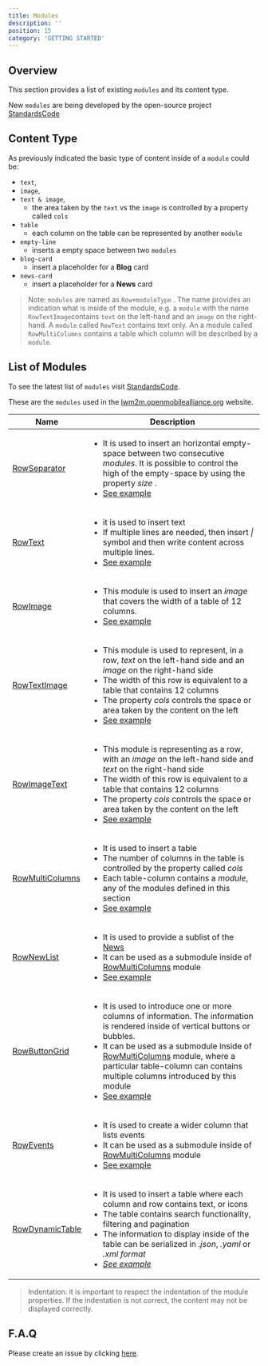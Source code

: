 ```yaml
---
title: Modules
description: ''
position: 15
category: 'GETTING STARTED'
---
```

## Overview
This section provides a list of existing `modules` and its content type.

New `modules` are being developed by the open-source project [StandardsCode]()

## Content Type
As previously indicated the basic type of content inside of a `module` could be:

* `text`,
* `image`,
* `text & image`,
  * the area taken by the `text` vs the `image` is controlled by a property called `cols`
* `table` 
  * each column on the table can be represented by another `module`
* `empty-line`
  * inserts a empty space between two `modules`
* `blog-card`
  * insert a placeholder for a **Blog** card
* `news-card`
  * insert a placeholder for a **News** card

> Note: `modules` are named as `Row+moduleType` . The name provides an indication what is inside of the module, e.g. a `module` with the name `RowTextImage`contains `text` on the left-hand and an `image` on the right-hand. A `module` called `RowText` contains text only. An a module called `RowMultiColumns` contains a table which column will be described by a `module`.

## List of Modules
To see the latest list of `modules` visit [StandardsCode]().

These are the `modules` used in the [lwm2m.openmobilealliance.org](https://lwm2m.openmobilealliance.org/) website.


<table>
<thead>
      <tr>
            <th>Name</th>
            <th>Description</th>
      </tr>
</thead>
<tbody>
      <tr>
            <td><a href="https://openmobilealliance.github.io/githubpages-doc-guidelines/RowSeparator" target="_blank">RowSeparator</a></td>
            <td><ul>
                  <li>It is used to insert an horizontal empty-space between two consecutive <i>modules</i>. It is possible to control the high of the empty-space by using the property <i>size</i> .</li>
                  <li><a href="#rowseparator" >See example</a></li>
                </ul>
            </td>
      </tr>
      <tr>
            <td><a href="https://openmobilealliance.github.io/githubpages-doc-guidelines/RowText" target="_blank">RowText</a></td>
            <td><ul>
                  <li>it is used to insert text</li>
                  <li>If multiple lines are needed, then insert <i>|</i> symbol and then write content across multiple lines.</li>
                  <li><a href="#rowtex" >See example</a></li>
                </ul>
            </td>
      </tr>
      <tr>
            <td><a href="https://openmobilealliance.github.io/githubpages-doc-guidelines/RowImage" target="_blank">RowImage</a></td>
            <td>
                  <ul>
                        <li>This module is used to insert an <i>image</i> that covers the width of a table of 12 columns.</li>
                        <li><a href="#rowimage" >See example</a></li>
                  </ul>
            </td>
      </tr>
      <tr>
            <td><a href="https://openmobilealliance.github.io/githubpages-doc-guidelines/RowTextImage" target="_blank">RowTextImage</a></td>
            <td>
                  <ul>
                        <li>This module is used to represent, in a row, <i>text</i> on the left-hand side and an <i>image</i> on the right-hand side </li>
                        <li>The width of this row is equivalent to a table that contains 12 columns</li>
                        <li>The property <i>cols</i> controls the space or area taken by the content on the left</li>
                        <li><a href="#rowteximage" >See example</a></li>
                  </ul>
            </td>
      </tr>
      <tr>
            <td><a href="https://openmobilealliance.github.io/githubpages-doc-guidelines/RowImageText" target="_blank">RowImageText</a></td>
            <td>
                  <ul>
                        <li>This module is representing as a row, with an <i>image</i> on the left-hand side and <i>text</i> on the right-hand side</li>
                        <li>The width of this row is equivalent to a table that contains 12 columns</li>
                        <li>The property <i>cols</i> controls the space or area taken by the content on the left</li>
                        <li><a href="#rowimagetext" >See example</a></li>
                  </ul>
            </td>
      </tr>
      <tr>
            <td><a href="https://openmobilealliance.github.io/githubpages-doc-guidelines/RowMultiColumns" target="_blank">RowMultiColumns</a></td>
            <td><ul>
                  <li>It is used to insert a table</li>
                  <li>The number of columns in the table is controlled by the property called <i>cols</i></li>
                  <li>Each table-column contains a <i>module</i>, any of the modules defined in this section</li>
                  <li><a href="#rowmulticolumns" >See example</a></li>
                </ul>
            </td>
      </tr>
      <tr>
            <td><a href="https://openmobilealliance.github.io/githubpages-doc-guidelines/RowNewList" target="_blank">RowNewList</a></td>
            <td>
                  <ul>
                        <li>It is used to provide a sublist of the <a href="https://lwm2m.openmobilealliance.org/news/" target="_blank">News</a></li>
                        <li>It can be used as a submodule inside of <a href="https://openmobilealliance.github.io/githubpages-doc-guidelines/RowMultiColumns" target="_blank">RowMultiColumns</a> module</li>
                        <li><a href="#rownewlist" >See example</a></li>
                  </ul>
            </td>
      </tr>
      <tr>
            <td><a href="https://openmobilealliance.github.io/githubpages-doc-guidelines/RowButtonGrid" target="_blank">RowButtonGrid</a></td>
            <td>
                  <ul>
                        <li>It is used to introduce one or more columns of information. The information is rendered inside of vertical buttons or bubbles.</li>
                        <li>It can be used as a submodule inside of <a href="c" target="_blank">RowMultiColumns</a> module, where a particular table-column can contains multiple columns introduced by this module</li>
                        <li><a href="#rowbuttongrid" >See example</a></li>
                  </ul>
            </td>
      </tr>
      <tr>
            <td><a href="https://openmobilealliance.github.io/githubpages-doc-guidelines/RowEvents" target="_blank">RowEvents</a></td>
            <td>
                  <ul>
                        <li>It is used to create a wider column that lists events</li>
                        <li>It can be used as a submodule inside of <a href="https://openmobilealliance.github.io/githubpages-doc-guidelines/RowMultiColumns" target="_blank">RowMultiColumns</a> module</li>
                        <li><a href="#rowevents">See example</a></li>
                  </ul>
            </td>
      </tr>
      <tr>
            <td><a href="https://openmobilealliance.github.io/githubpages-doc-guidelines/RowDynamicTable" target="_blank">RowDynamicTable</a></td>
            <td>
                  <ul>
                        <li>It is used to insert a table where each column and row contains text, or icons</li>
                        <li>The table contains search functionality, filtering and pagination</li>
                        <li>The information to display inside of the table can be serialized in <i>.json</i>, <i>.yaml</i> or <i>.xml format<i></li>
                        <li><a href="#rowdynamictable">See example</a></li>
                  </ul>
            </td>
      </tr>
</tbody>
</table>

> Indentation: it is important to respect the indentation of the module properties. If the indentation is not correct, the content may not be displayed correctly.

## F.A.Q
Please create an issue by clicking [here](https://github.com/OpenMobileAlliance/githubpages-doc-guidelines/issues).
